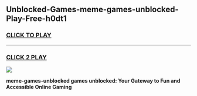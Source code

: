 
## Unblocked-Games-meme-games-unblocked-Play-Free-h0dt1
<h3>
<a href="https://premium76.site?title=meme-games-unblocked&ref=09A">CLICK TO PLAY</a></h3>
<hr>

<h3>
<a href="https://premium76.site?title=meme-games-unblocked&ref=09A">CLICK 2 PLAY</a>
  
</h3>

<a href="https://premium76.site?title=meme-games-unblocked&ref=09A"><img src="https://clearcache.store/games.png"></a>


**meme-games-unblocked games unblocked: Your Gateway to Fun and Accessible Online Gaming**
